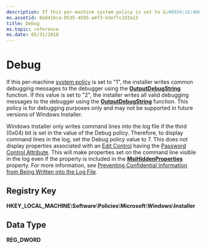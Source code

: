 ```yaml
---
description: If this per-machine system policy is set to &\#0034;1&\#0034;, the installer writes common debugging messages to the debugger using the OutputDebugString function.
ms.assetid: 0a9416ca-0535-4595-a4f3-b3ef7c2d3a13
title: Debug
ms.topic: reference
ms.date: 05/31/2018
---
```


# Debug

If this per-machine [system policy](system-policy.md) is set to "1", the installer writes common debugging messages to the debugger using the [**OutputDebugString**](/windows/desktop/api/debugapi/nf-debugapi-outputdebugstringw) function. If this value is set to "2", the installer writes all valid debugging messages to the debugger using the [**OutputDebugString**](/windows/desktop/api/debugapi/nf-debugapi-outputdebugstringw) function. This policy is for debugging purposes only and may not be supported in future versions of Windows Installer.

Windows Installer only writes command lines into the log file if the third (0x04) bit is set in the value of the Debug policy. Therefore, to display command lines in the log, set the Debug policy value to 7. This does not display properties associated with an [Edit Control](edit-control.md) having the [Password Control Attribute](password-control-attribute.md). This will make properties set on the command line visible in the log even if the property is included in the [**MsiHiddenProperties**](msihiddenproperties.md) property. For more information, see [Preventing Confidential Information from Being Written into the Log File](preventing-confidential-information-from-being-written-into-the-log-file.md).

## Registry Key

**HKEY\_LOCAL\_MACHINE**\\**Software**\\**Policies**\\**Microsoft**\\**Windows**\\**Installer**

## Data Type

**REG\_DWORD**

 

 
